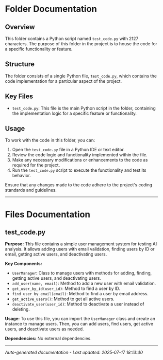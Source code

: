 # Folder Documentation

## Overview
This folder contains a Python script named `test_code.py` with 2127 characters. The purpose of this folder in the project is to house the code for a specific functionality or feature.

## Structure
The folder consists of a single Python file, `test_code.py`, which contains the code implementation for a particular aspect of the project.

## Key Files
- `test_code.py`: This file is the main Python script in the folder, containing the implementation logic for a specific feature or functionality.

## Usage
To work with the code in this folder, you can:
1. Open the `test_code.py` file in a Python IDE or text editor.
2. Review the code logic and functionality implemented within the file.
3. Make any necessary modifications or enhancements to the code as required for the project.
4. Run the `test_code.py` script to execute the functionality and test its behavior.

Ensure that any changes made to the code adhere to the project's coding standards and guidelines.

---

# Files Documentation

## test_code.py

**Purpose:** This file contains a simple user management system for testing AI analysis. It allows adding users with email validation, finding users by ID or email, getting active users, and deactivating users.

**Key Components:**
- `UserManager`: Class to manage users with methods for adding, finding, getting active users, and deactivating users.
- `add_user(name, email)`: Method to add a new user with email validation.
- `get_user_by_id(user_id)`: Method to find a user by ID.
- `find_user_by_email(email)`: Method to find a user by email address.
- `get_active_users()`: Method to get all active users.
- `deactivate_user(user_id)`: Method to deactivate a user instead of deleting.

**Usage:** To use this file, you can import the `UserManager` class and create an instance to manage users. Then, you can add users, find users, get active users, and deactivate users as needed.

**Dependencies:** No external dependencies.

---
*Auto-generated documentation - Last updated: 2025-07-17 18:13:40*
